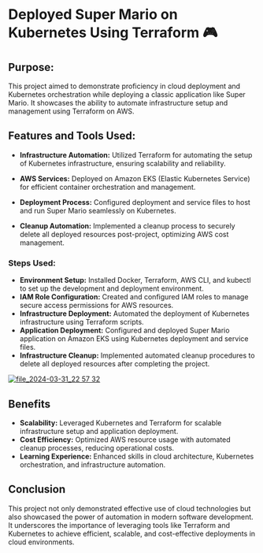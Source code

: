 # Deployed Super Mario on Kubernetes Using Terraform 🎮

## Purpose:
This project aimed to demonstrate proficiency in cloud deployment and Kubernetes orchestration while deploying a classic application like Super Mario. It showcases the ability to automate infrastructure setup and management using Terraform on AWS.

## Features and Tools Used:

- **Infrastructure Automation:** Utilized Terraform for automating the setup of Kubernetes infrastructure, ensuring scalability and reliability.

- **AWS Services:** Deployed on Amazon EKS (Elastic Kubernetes Service) for efficient container orchestration and management.

- **Deployment Process:** Configured deployment and service files to host and run Super Mario seamlessly on Kubernetes.

- **Cleanup Automation:** Implemented a cleanup process to securely delete all deployed resources post-project, optimizing AWS cost management.

### Steps Used:

- **Environment Setup:** Installed Docker, Terraform, AWS CLI, and kubectl to set up the development and deployment environment.
- **IAM Role Configuration:** Created and configured IAM roles to manage secure access permissions for AWS resources.
- **Infrastructure Deployment:** Automated the deployment of Kubernetes infrastructure using Terraform scripts.
- **Application Deployment:** Configured and deployed Super Mario application on Amazon EKS using Kubernetes deployment and service files.
- **Infrastructure Cleanup:** Implemented automated cleanup procedures to delete all deployed resources after completing the project.

[![file_2024-03-31_22 57 32]([https://github.com/ritikdhame/Automated-Telecom-Customer-Churn-Analysis/assets/7029092/9067c107-72d7-4a32-a520-579f9dbb55fb](https://github.com/mr-blogger-sg/Super-Mario-on-Kubernetes-using-Terraform/blob/69fecff97281d75183e13df390f25604152fa5fa/Super%20Mario.png))
](https://github.com/mr-blogger-sg/Super-Mario-on-Kubernetes-using-Terraform/blob/69fecff97281d75183e13df390f25604152fa5fa/Super%20Mario.png)

## Benefits

- **Scalability:** Leveraged Kubernetes and Terraform for scalable infrastructure setup and application deployment.
- **Cost Efficiency:** Optimized AWS resource usage with automated cleanup processes, reducing operational costs.
- **Learning Experience:** Enhanced skills in cloud architecture, Kubernetes orchestration, and infrastructure automation.


## Conclusion

This project not only demonstrated effective use of cloud technologies but also showcased the power of automation in modern software development. It underscores the importance of leveraging tools like Terraform and Kubernetes to achieve efficient, scalable, and cost-effective deployments in cloud environments.
